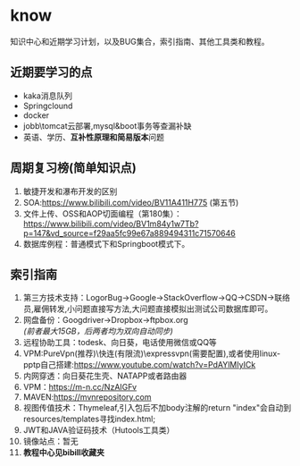 # know
知识中心和近期学习计划，以及BUG集合，索引指南、其他工具类和教程。

## 近期要学习的点
* kaka消息队列
* Springclound
* docker
* jobb\tomcat云部署,mysql&boot事务等查漏补缺
* 英语、学历、**互补性原理和简易版本**问题

## 周期复习榜(简单知识点)
1. 敏捷开发和瀑布开发的区别  
2. SOA:https://www.bilibili.com/video/BV11A411H775 (第五节)  
3. 文件上传、OSS和AOP切面编程（第180集）：  
https://www.bilibili.com/video/BV1m84y1w7Tb?p=147&vd_source=f29aa5fc99e67a889494311c71570646  
4. 数据库例程：普通模式下和Springboot模式下。
  
## 索引指南
1. 第三方技术支持：LogorBug->Google->StackOverflow->QQ->CSDN->联络员,雇佣转发,小问题直接写方法,大问题直接模拟出测试公司数据库即可。
2. 网盘备份：Googdriver->Dropbox->ftpbox.org    
  *(前者最大15GB，后两者均为双向自动同步)*
3. 远程协助工具：todesk、向日葵，电话使用微信或QQ等
4. VPM:PureVpn(推荐)\快连(有限流)\expressvpn(需要配置),或者使用linux-pptp自己搭建:https://www.youtube.com/watch?v=PdAYlMIyICk
5. 内网穿透：向日葵花生壳、NATAPP或者路由器
6. VPM：https://m-n.cc/NzAIGFv
7. MAVEN:https://mvnrepository.com
8. 视图传值技术：Thymeleaf,引入包后不加body注解的return "index"会自动到resources/templates寻找index.html;
9. JWT和JAVA验证码技术（Hutools工具类）  
10. 镜像站点：暂无
11. **教程中心见bibill收藏夹**  


